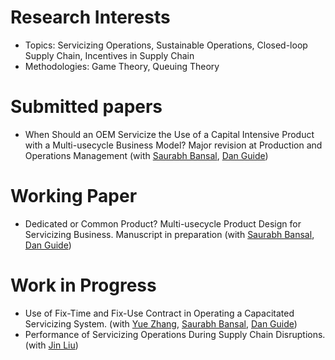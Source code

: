 

# Research Interests

- Topics: Servicizing Operations, Sustainable Operations, Closed-loop Supply Chain, Incentives in Supply Chain
- Methodologies: Game Theory, Queuing Theory


# Submitted papers

- When Should an OEM Servicize the Use of a Capital Intensive Product with a Multi-usecycle Business Model? 
Major revision at Production and Operations Management (with [Saurabh Bansal](https://directory.smeal.psu.edu/sub32), [Dan Guide](http://www.personal.psu.edu/drg16/))

# Working Paper
- Dedicated or Common Product? Multi-usecycle Product Design for Servicizing Business. 
Manuscript in preparation (with [Saurabh Bansal](https://directory.smeal.psu.edu/sub32), [Dan Guide](http://www.personal.psu.edu/drg16/))
  
# Work in Progress
- Use of Fix-Time and Fix-Use Contract in Operating a Capacitated Servicizing System. (with [Yue Zhang](https://sites.google.com/site/yuezhangfuqua/), [Saurabh Bansal](https://directory.smeal.psu.edu/sub32), [Dan Guide](http://www.personal.psu.edu/drg16/))
- Performance of Servicizing Operations During Supply Chain Disruptions. (with [Jin Liu](https://sites.google.com/view/jinliusite/))